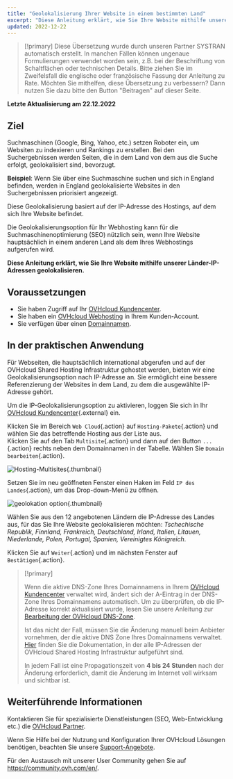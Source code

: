 ```yaml
---
title: "Geolokalisierung Ihrer Website in einem bestimmten Land"
excerpt: "Diese Anleitung erklärt, wie Sie Ihre Website mithilfe unserer geolokalisierten IP-Adressen geolokalisieren"
updated: 2022-12-22
---
```


> [!primary]
> Diese Übersetzung wurde durch unseren Partner SYSTRAN automatisch erstellt. In manchen Fällen können ungenaue Formulierungen verwendet worden sein, z.B. bei der Beschriftung von Schaltflächen oder technischen Details. Bitte ziehen Sie im Zweifelsfall die englische oder französische Fassung der Anleitung zu Rate. Möchten Sie mithelfen, diese Übersetzung zu verbessern? Dann nutzen Sie dazu bitte den Button "Beitragen" auf dieser Seite.
>

**Letzte Aktualisierung am 22.12.2022** 
  
## Ziel

Suchmaschinen (Google, Bing, Yahoo, etc.) setzen Roboter ein, um Websiten zu indexieren und Rankings zu erstellen. Bei den Suchergebnissen werden Seiten, die in dem Land von dem aus die Suche erfolgt, geolokalisiert sind, bevorzugt.

**Beispiel**: Wenn Sie über eine Suchmaschine suchen und sich in England befinden, werden in England geolokalisierte Websites in den Suchergebnissen priorisiert angezeigt.

Diese Geolokalisierung basiert auf der IP-Adresse des Hostings, auf dem sich Ihre Website befindet.

Die Geolokalisierungsoption für Ihr Webhosting kann für die Suchmaschinenoptimierung (SEO) nützlich sein, wenn Ihre Website hauptsächlich in einem anderen Land als dem Ihres Webhostings aufgerufen wird.

**Diese Anleitung erklärt, wie Sie Ihre Website mithilfe unserer Länder-IP-Adressen geolokalisieren.**

## Voraussetzungen

- Sie haben Zugriff auf Ihr [OVHcloud Kundencenter](https://www.ovh.com/auth/?action=gotomanager&from=https://www.ovh.de/&ovhSubsidiary=de).
- Sie haben ein [OVHcloud Webhosting](https://www.ovhcloud.com/de/web-hosting/) in Ihrem Kunden-Account.
- Sie verfügen über einen [Domainnamen](https://www.ovhcloud.com/de/domains/).

## In der praktischen Anwendung

Für Webseiten, die hauptsächlich international abgerufen und auf der OVHcloud Shared Hosting Infrastruktur gehostet werden, bieten wir eine Geolokalisierungsoption nach IP-Adresse an. Sie ermöglicht eine bessere Referenzierung der Websites in dem Land, zu dem die ausgewählte IP-Adresse gehört.

Um die IP-Geolokalisierungsoption zu aktivieren, loggen Sie sich in Ihr [OVHcloud Kundencenter](https://www.ovh.com/auth/?action=gotomanager&from=https://www.ovh.de/&ovhSubsidiary=de){.external} ein.

Klicken Sie im Bereich `Web Cloud`{.action} auf `Hosting-Pakete`{.action} und wählen Sie das betreffende Hosting aus der Liste aus.<br>
Klicken Sie auf den Tab `Multisite`{.action} und dann auf den Button `...`{.action} rechts neben dem Domainnamen in der Tabelle. Wählen Sie `Domain bearbeiten`{.action}.

![Hosting-Multisites](images/hosting_multisites.png){.thumbnail}

Setzen Sie im neu geöffneten Fenster einen Haken im Feld `IP des Landes`{.action}, um das Drop-down-Menü zu öffnen.

![geolokation option](images/geolocation_option.png){.thumbnail}

Wählen Sie aus den 12 angebotenen Ländern die IP-Adresse des Landes aus, für das Sie Ihre Website geolokalisieren möchten: *Tschechische Republik, Finnland, Frankreich, Deutschland, Irland, Italien, Litauen, Niederlande, Polen, Portugal, Spanien, Vereinigtes Königreich*.

Klicken Sie auf `Weiter`{.action} und im nächsten Fenster auf `Bestätigen`{.action}.

>[!primary]
>
> Wenn die aktive DNS-Zone Ihres Domainnamens in Ihrem [OVHcloud Kundencenter](https://www.ovh.com/auth/?action=gotomanager&from=https://www.ovh.de/&ovhSubsidiary=de) verwaltet wird, ändert sich der A-Eintrag in der DNS-Zone Ihres Domainnamens automatisch. Um zu überprüfen, ob die IP-Adresse korrekt aktualisiert wurde, lesen Sie unsere Anleitung zur [Bearbeitung der OVHcloud DNS-Zone](/pages/web/domains/dns_zone_edit).
>
> Ist das nicht der Fall, müssen Sie die Änderung manuell beim Anbieter vornehmen, der die aktive DNS Zone Ihres Domainnamens verwaltet. [Hier](/pages/web/hosting/clusters_and_shared_hosting_IP) finden Sie die Dokumentation, in der alle IP-Adressen der OVHcloud Shared Hosting Infrastruktur aufgeführt sind.
>
> In jedem Fall ist eine Propagationszeit von **4 bis 24 Stunden** nach der Änderung erforderlich, damit die Änderung im Internet voll wirksam und sichtbar ist.
>

## Weiterführende Informationen

Kontaktieren Sie für spezialisierte Dienstleistungen (SEO, Web-Entwicklung etc.) die [OVHcloud Partner](https://partner.ovhcloud.com/de/directory/).

Wenn Sie Hilfe bei der Nutzung und Konfiguration Ihrer OVHcloud Lösungen benötigen, beachten Sie unsere [Support-Angebote](https://www.ovhcloud.com/de/support-levels/).

Für den Austausch mit unserer User Community gehen Sie auf <https://community.ovh.com/en/>.